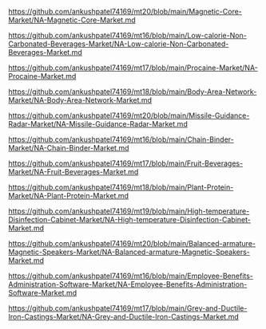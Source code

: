 <p><a href="https://github.com/ankushpatel74169/mt20/blob/main/Magnetic-Core-Market/NA-Magnetic-Core-Market.md">https://github.com/ankushpatel74169/mt20/blob/main/Magnetic-Core-Market/NA-Magnetic-Core-Market.md</a></p><p><a href="https://github.com/ankushpatel74169/mt16/blob/main/Low-calorie-Non-Carbonated-Beverages-Market/NA-Low-calorie-Non-Carbonated-Beverages-Market.md">https://github.com/ankushpatel74169/mt16/blob/main/Low-calorie-Non-Carbonated-Beverages-Market/NA-Low-calorie-Non-Carbonated-Beverages-Market.md</a></p><p><a href="https://github.com/ankushpatel74169/mt17/blob/main/Procaine-Market/NA-Procaine-Market.md">https://github.com/ankushpatel74169/mt17/blob/main/Procaine-Market/NA-Procaine-Market.md</a></p><p><a href="https://github.com/ankushpatel74169/mt18/blob/main/Body-Area-Network-Market/NA-Body-Area-Network-Market.md">https://github.com/ankushpatel74169/mt18/blob/main/Body-Area-Network-Market/NA-Body-Area-Network-Market.md</a></p><p><a href="https://github.com/ankushpatel74169/mt20/blob/main/Missile-Guidance-Radar-Market/NA-Missile-Guidance-Radar-Market.md">https://github.com/ankushpatel74169/mt20/blob/main/Missile-Guidance-Radar-Market/NA-Missile-Guidance-Radar-Market.md</a></p><p><a href="https://github.com/ankushpatel74169/mt16/blob/main/Chain-Binder-Market/NA-Chain-Binder-Market.md">https://github.com/ankushpatel74169/mt16/blob/main/Chain-Binder-Market/NA-Chain-Binder-Market.md</a></p><p><a href="https://github.com/ankushpatel74169/mt17/blob/main/Fruit-Beverages-Market/NA-Fruit-Beverages-Market.md">https://github.com/ankushpatel74169/mt17/blob/main/Fruit-Beverages-Market/NA-Fruit-Beverages-Market.md</a></p><p><a href="https://github.com/ankushpatel74169/mt18/blob/main/Plant-Protein-Market/NA-Plant-Protein-Market.md">https://github.com/ankushpatel74169/mt18/blob/main/Plant-Protein-Market/NA-Plant-Protein-Market.md</a></p><p><a href="https://github.com/ankushpatel74169/mt19/blob/main/High-temperature-Disinfection-Cabinet-Market/NA-High-temperature-Disinfection-Cabinet-Market.md">https://github.com/ankushpatel74169/mt19/blob/main/High-temperature-Disinfection-Cabinet-Market/NA-High-temperature-Disinfection-Cabinet-Market.md</a></p><p><a href="https://github.com/ankushpatel74169/mt20/blob/main/Balanced-armature-Magnetic-Speakers-Market/NA-Balanced-armature-Magnetic-Speakers-Market.md">https://github.com/ankushpatel74169/mt20/blob/main/Balanced-armature-Magnetic-Speakers-Market/NA-Balanced-armature-Magnetic-Speakers-Market.md</a></p><p><a href="https://github.com/ankushpatel74169/mt16/blob/main/Employee-Benefits-Administration-Software-Market/NA-Employee-Benefits-Administration-Software-Market.md">https://github.com/ankushpatel74169/mt16/blob/main/Employee-Benefits-Administration-Software-Market/NA-Employee-Benefits-Administration-Software-Market.md</a></p><p><a href="https://github.com/ankushpatel74169/mt17/blob/main/Grey-and-Ductile-Iron-Castings-Market/NA-Grey-and-Ductile-Iron-Castings-Market.md">https://github.com/ankushpatel74169/mt17/blob/main/Grey-and-Ductile-Iron-Castings-Market/NA-Grey-and-Ductile-Iron-Castings-Market.md</a></p>
